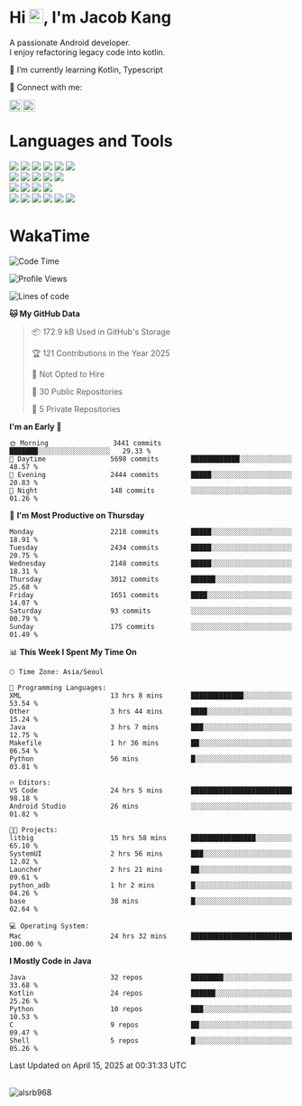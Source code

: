 # Hi <img src="https://media.giphy.com/media/hvRJCLFzcasrR4ia7z/giphy.gif" width="25px">, I'm Jacob Kang
A passionate Android developer.
</br>
I enjoy refactoring legacy code into kotlin.

🌱 I’m currently learning Kotlin, Typescript

🤝 Connect with me:

<a href="https://www.linkedin.com/in/minkyu-kang-b7477b1b2/"><img align="left" src="https://raw.githubusercontent.com/yushi1007/yushi1007/main/images/linkedin.svg" alt="Minkyu Kang | LinkedIn" width="21px"/></a>
<a href="https://www.instagram.com/_jacob_kang/"><img align="left" src="https://raw.githubusercontent.com/yushi1007/yushi1007/main/images/instagram.svg" alt="Jacob Kang | Instagram" width="21px"/></a>

</br>

# Languages and Tools

<div align="left">
<img src="https://img.shields.io/badge/java-007396?logo=java&logoColor=white"/>
<img src="https://img.shields.io/badge/kotlin-7F52FF?logo=kotlin&logoColor=white"/>
<img src="https://img.shields.io/badge/python-3776AB?logo=python&logoColor=white"/>
<img src="https://img.shields.io/badge/bash shell-4EAA25?logo=gnubash&logoColor=white"/>
<img src="https://img.shields.io/badge/c-A8B9CC?logo=c&logoColor=white"/>
<img src="https://img.shields.io/badge/c++-00599C?logo=c%2b%2b&logoColor=white"/>
</div>
<div align="left">
<img src="https://img.shields.io/badge/git-F05032?logo=git&logoColor=white"/>
<img src="https://img.shields.io/badge/github-181717?logo=github&logoColor=white"/>
<img src="https://img.shields.io/badge/mysql-4479A1?logo=mysql&logoColor=white"/>
<img src="https://img.shields.io/badge/sqlite-003B57?logo=sqlite&logoColor=white"/>
<img src="https://img.shields.io/badge/amazon AWS-232F3E?logo=amazonaws&logoColor=white"/>
</div>
<div align="left">
<img src="https://img.shields.io/badge/android-3DDC84?logo=android&logoColor=white"/>
<img src="https://img.shields.io/badge/linux-FCC624?logo=linux&logoColor=white"/>
<img src="https://img.shields.io/badge/flask-000000?logo=flask&logoColor=white"/>
<img src="https://img.shields.io/badge/arduino-00979D?logo=arduino&logoColor=white"/>
</div>
<div align="left">
<img src="https://img.shields.io/badge/slack-4A154B?logo=slack&logoColor=white"/>
<img src="https://img.shields.io/badge/notion-000000?logo=notion&logoColor=white"/>
<img src="https://img.shields.io/badge/jira-0052CC?logo=jira&logoColor=white"/>
<img src="https://img.shields.io/badge/postman-FF6C37?logo=postman&logoColor=white"/>
<img src="https://img.shields.io/badge/intellij-000000?logo=intellijidea&logoColor=white"/>
<img src="https://img.shields.io/badge/pycharm-000000?logo=pycharm&logoColor=white"/>
</div>

# WakaTime

<!--START_SECTION:waka-->
![Code Time](http://img.shields.io/badge/Code%20Time-4%2C750%20hrs%2051%20mins-blue)

![Profile Views](http://img.shields.io/badge/Profile%20Views-0-blue)

![Lines of code](https://img.shields.io/badge/From%20Hello%20World%20I%27ve%20Written-5.2%20million%20lines%20of%20code-blue)

**🐱 My GitHub Data** 

> 📦 172.9 kB Used in GitHub's Storage 
 > 
> 🏆 121 Contributions in the Year 2025
 > 
> 🚫 Not Opted to Hire
 > 
> 📜 30 Public Repositories 
 > 
> 🔑 5 Private Repositories 
 > 
**I'm an Early 🐤** 

```text
🌞 Morning                3441 commits        ███████░░░░░░░░░░░░░░░░░░   29.33 % 
🌆 Daytime                5698 commits        ████████████░░░░░░░░░░░░░   48.57 % 
🌃 Evening                2444 commits        █████░░░░░░░░░░░░░░░░░░░░   20.83 % 
🌙 Night                  148 commits         ░░░░░░░░░░░░░░░░░░░░░░░░░   01.26 % 
```
📅 **I'm Most Productive on Thursday** 

```text
Monday                   2218 commits        █████░░░░░░░░░░░░░░░░░░░░   18.91 % 
Tuesday                  2434 commits        █████░░░░░░░░░░░░░░░░░░░░   20.75 % 
Wednesday                2148 commits        █████░░░░░░░░░░░░░░░░░░░░   18.31 % 
Thursday                 3012 commits        ██████░░░░░░░░░░░░░░░░░░░   25.68 % 
Friday                   1651 commits        ████░░░░░░░░░░░░░░░░░░░░░   14.07 % 
Saturday                 93 commits          ░░░░░░░░░░░░░░░░░░░░░░░░░   00.79 % 
Sunday                   175 commits         ░░░░░░░░░░░░░░░░░░░░░░░░░   01.49 % 
```


📊 **This Week I Spent My Time On** 

```text
🕑︎ Time Zone: Asia/Seoul

💬 Programming Languages: 
XML                      13 hrs 8 mins       █████████████░░░░░░░░░░░░   53.54 % 
Other                    3 hrs 44 mins       ████░░░░░░░░░░░░░░░░░░░░░   15.24 % 
Java                     3 hrs 7 mins        ███░░░░░░░░░░░░░░░░░░░░░░   12.75 % 
Makefile                 1 hr 36 mins        ██░░░░░░░░░░░░░░░░░░░░░░░   06.54 % 
Python                   56 mins             █░░░░░░░░░░░░░░░░░░░░░░░░   03.81 % 

🔥 Editors: 
VS Code                  24 hrs 5 mins       █████████████████████████   98.18 % 
Android Studio           26 mins             ░░░░░░░░░░░░░░░░░░░░░░░░░   01.82 % 

🐱‍💻 Projects: 
litbig                   15 hrs 58 mins      ████████████████░░░░░░░░░   65.10 % 
SystemUI                 2 hrs 56 mins       ███░░░░░░░░░░░░░░░░░░░░░░   12.02 % 
Launcher                 2 hrs 21 mins       ██░░░░░░░░░░░░░░░░░░░░░░░   09.61 % 
python_adb               1 hr 2 mins         █░░░░░░░░░░░░░░░░░░░░░░░░   04.26 % 
base                     38 mins             █░░░░░░░░░░░░░░░░░░░░░░░░   02.64 % 

💻 Operating System: 
Mac                      24 hrs 32 mins      █████████████████████████   100.00 % 
```

**I Mostly Code in Java** 

```text
Java                     32 repos            ████████░░░░░░░░░░░░░░░░░   33.68 % 
Kotlin                   24 repos            ██████░░░░░░░░░░░░░░░░░░░   25.26 % 
Python                   10 repos            ███░░░░░░░░░░░░░░░░░░░░░░   10.53 % 
C                        9 repos             ██░░░░░░░░░░░░░░░░░░░░░░░   09.47 % 
Shell                    5 repos             █░░░░░░░░░░░░░░░░░░░░░░░░   05.26 % 
```




 Last Updated on April 15, 2025 at 00:31:33 UTC
<!--END_SECTION:waka-->

</br>

<div align="left">
<img align="left" src="https://github-readme-stats.vercel.app/api/top-langs?username=alsrb968&show_icons=true&locale=en&layout=compact&theme=dark" alt="alsrb968" />
</div>
